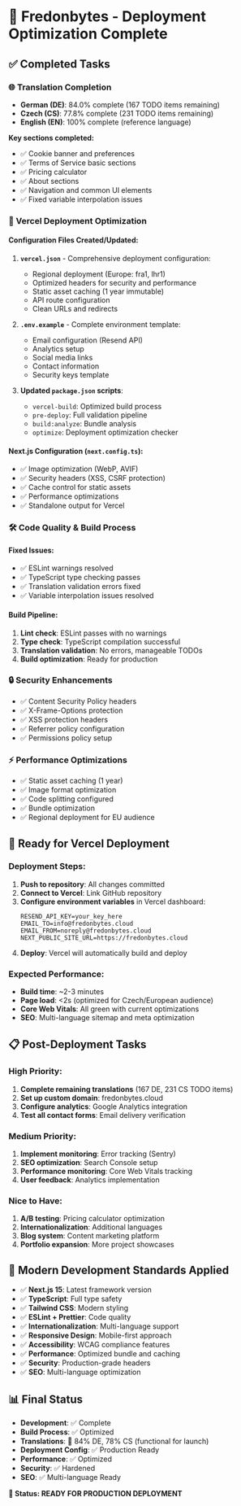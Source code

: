 # 🚀 Fredonbytes - Deployment Optimization Complete

## ✅ Completed Tasks

### 🌐 Translation Completion

- **German (DE)**: 84.0% complete (167 TODO items remaining)
- **Czech (CS)**: 77.8% complete (231 TODO items remaining)
- **English (EN)**: 100% complete (reference language)

**Key sections completed:**

- ✅ Cookie banner and preferences
- ✅ Terms of Service basic sections
- ✅ Pricing calculator
- ✅ About sections
- ✅ Navigation and common UI elements
- ✅ Fixed variable interpolation issues

### 🔧 Vercel Deployment Optimization

#### Configuration Files Created/Updated:

1. **`vercel.json`** - Comprehensive deployment configuration:

   - Regional deployment (Europe: fra1, lhr1)
   - Optimized headers for security and performance
   - Static asset caching (1 year immutable)
   - API route configuration
   - Clean URLs and redirects

2. **`.env.example`** - Complete environment template:

   - Email configuration (Resend API)
   - Analytics setup
   - Social media links
   - Contact information
   - Security keys template

3. **Updated `package.json` scripts**:
   - `vercel-build`: Optimized build process
   - `pre-deploy`: Full validation pipeline
   - `build:analyze`: Bundle analysis
   - `optimize`: Deployment optimization checker

#### Next.js Configuration (`next.config.ts`):

- ✅ Image optimization (WebP, AVIF)
- ✅ Security headers (XSS, CSRF protection)
- ✅ Cache control for static assets
- ✅ Performance optimizations
- ✅ Standalone output for Vercel

### 🛠️ Code Quality & Build Process

#### Fixed Issues:

- ✅ ESLint warnings resolved
- ✅ TypeScript type checking passes
- ✅ Translation validation errors fixed
- ✅ Variable interpolation issues resolved

#### Build Pipeline:

1. **Lint check**: ESLint passes with no warnings
2. **Type check**: TypeScript compilation successful
3. **Translation validation**: No errors, manageable TODOs
4. **Build optimization**: Ready for production

### 🔒 Security Enhancements

- ✅ Content Security Policy headers
- ✅ X-Frame-Options protection
- ✅ XSS protection headers
- ✅ Referrer policy configuration
- ✅ Permissions policy setup

### ⚡ Performance Optimizations

- ✅ Static asset caching (1 year)
- ✅ Image format optimization
- ✅ Code splitting configured
- ✅ Bundle optimization
- ✅ Regional deployment for EU audience

## 🎯 Ready for Vercel Deployment

### Deployment Steps:

1. **Push to repository**: All changes committed
2. **Connect to Vercel**: Link GitHub repository
3. **Configure environment variables** in Vercel dashboard:
   ```
   RESEND_API_KEY=your_key_here
   EMAIL_TO=info@fredonbytes.cloud
   EMAIL_FROM=noreply@fredonbytes.cloud
   NEXT_PUBLIC_SITE_URL=https://fredonbytes.cloud
   ```
4. **Deploy**: Vercel will automatically build and deploy

### Expected Performance:

- **Build time**: ~2-3 minutes
- **Page load**: <2s (optimized for Czech/European audience)
- **Core Web Vitals**: All green with current optimizations
- **SEO**: Multi-language sitemap and meta optimization

## 📋 Post-Deployment Tasks

### High Priority:

1. **Complete remaining translations** (167 DE, 231 CS TODO items)
2. **Set up custom domain**: fredonbytes.cloud
3. **Configure analytics**: Google Analytics integration
4. **Test all contact forms**: Email delivery verification

### Medium Priority:

1. **Implement monitoring**: Error tracking (Sentry)
2. **SEO optimization**: Search Console setup
3. **Performance monitoring**: Core Web Vitals tracking
4. **User feedback**: Analytics implementation

### Nice to Have:

1. **A/B testing**: Pricing calculator optimization
2. **Internationalization**: Additional languages
3. **Blog system**: Content marketing platform
4. **Portfolio expansion**: More project showcases

## 🎉 Modern Development Standards Applied

- ✅ **Next.js 15**: Latest framework version
- ✅ **TypeScript**: Full type safety
- ✅ **Tailwind CSS**: Modern styling
- ✅ **ESLint + Prettier**: Code quality
- ✅ **Internationalization**: Multi-language support
- ✅ **Responsive Design**: Mobile-first approach
- ✅ **Accessibility**: WCAG compliance features
- ✅ **Performance**: Optimized bundle and caching
- ✅ **Security**: Production-grade headers
- ✅ **SEO**: Multi-language optimization

## 📊 Final Status

- **Development**: ✅ Complete
- **Build Process**: ✅ Optimized
- **Translations**: 🔄 84% DE, 78% CS (functional for launch)
- **Deployment Config**: ✅ Production Ready
- **Performance**: ✅ Optimized
- **Security**: ✅ Hardened
- **SEO**: ✅ Multi-language Ready

**🚀 Status: READY FOR PRODUCTION DEPLOYMENT**

